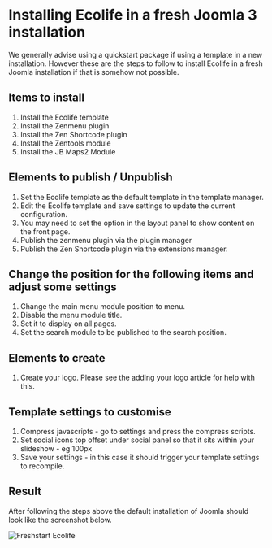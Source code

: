 Installing Ecolife in a fresh Joomla 3 installation
====

We generally advise using a quickstart package if using a template in a new installation. However these are the steps to follow to install Ecolife in a fresh Joomla installation if that is somehow not possible.

Items to install
----
1. Install the Ecolife template
2. Install the Zenmenu plugin
3. Install the Zen Shortcode plugin
4. Install the Zentools module
5. Install the JB Maps2 Module


Elements to publish / Unpublish
----
1. Set the Ecolife template as the default template in the template manager.
2. Edit the Ecolife template and save settings to update the current configuration.
3. You may need to set the option in the layout panel to show content on the front page.
4. Publish the zenmenu plugin via the plugin manager
5. Publish the Zen Shortcode plugin via the extensions manager.


Change the position for the following items and adjust some settings
---
1. Change the main menu module position to menu.
2. Disable the menu module title.
3. Set it to display on all pages.
4. Set the search module to be published to the search position.

Elements to create
----
1. Create your logo. Please see the adding your logo article for help with this.
	
	
Template settings to customise
---
1. Compress javascripts - go to settings and press the compress scripts.
2. Set social icons top offset under social panel so that it sits within your slideshow - eg 100px
3. Save your settings - in this case it should trigger your template settings to recompile.

Result
----
After following the steps above the default installation of Joomla should look like the screenshot below.

![Freshstart Ecolife](../data/ecolife/images/freshstart/freshstart1.jpg)
